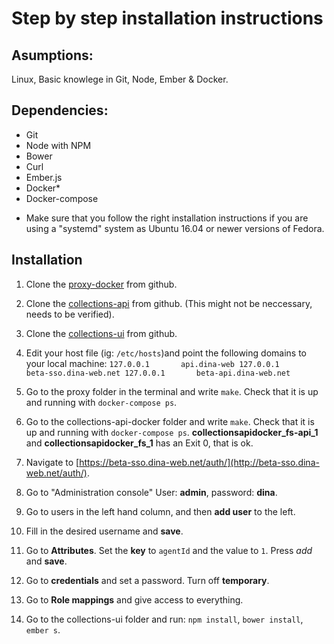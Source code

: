 # Step by step installation instructions #

## Asumptions: ##
Linux,
Basic knowlege in Git, Node, Ember & Docker.

## Dependencies: ##

- Git
- Node with NPM
- Bower
- Curl
- Ember.js
- Docker*
- Docker-compose

* Make sure that you follow the right installation instructions if you are using a "systemd" system as Ubuntu 16.04 or newer versions of Fedora.



## Installation ##

1. Clone the [proxy-docker](https://github.com/DINA-Web/proxy-docker) from github.

1. Clone the [collections-api](https://github.com/DINA-Web/collections-api) from github. (This might not be neccessary, needs to be verified).

1. Clone the [collections-ui](https://github.com/DINA-Web/collections-ui) from github.

1. Edit your host file (ig: `/etc/hosts`)and point the following domains to your local machine:
`127.0.0.1       api.dina-web
127.0.0.1       beta-sso.dina-web.net
127.0.0.1       beta-api.dina-web.net`

1. Go to the proxy folder in the terminal and write `make`. Check that it is up and running with `docker-compose ps`.

1. Go to the collections-api-docker folder and write `make`. Check that it is up and running with `docker-compose ps`. **collectionsapidocker_fs-api_1** and **collectionsapidocker_fs_1** has an Exit 0, that is ok.

1. Navigate to [https://beta-sso.dina-web.net/auth/](http://beta-sso.dina-web.net/auth/).

1. Go to "Administration console" User: **admin**, password: **dina**.

1. Go to users in the left hand column, and then **add user** to the left.

1. Fill in the desired username and **save**.

1. Go to **Attributes**. Set the **key** to `agentId` and the value to `1`. Press *add* and **save**.

1. Go to **credentials** and set a password. Turn off **temporary**.

1. Go to **Role mappings** and give access to everything.

1. Go to the collections-ui folder and run:
`npm install`,
`bower install`,
`ember s`.



